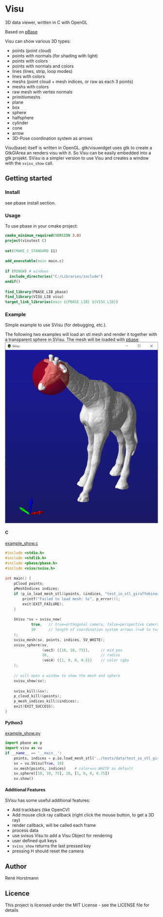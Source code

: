# Visu
3D data viewer, written in C with OpenGL

Based on [pBase](https://github.com/renehorstmann/pbase)

Visu can show various 3D types:
 - points (point cloud)
  - points with normals (for shading with light)
  - points with colors
  - points with normals and colors
 - lines (lines, strip, loop modes)
  - lines with colors
 - meshs (point cloud + mesh indices, or raw as each 3 points)
  - meshs with colors
  - raw mesh with vertex normals
 - primitivmeshs
  - plane
  - box
  - sphere
  - halfsphere
  - cylinder
  - cone
  - arrow
  - 3D-Pose coordination system as arrows

Visu(base) itself is written in OpenGL.
gtk/visuwidget uses gtk to create a GtkGlArea an renders visu with it.
So Visu can be easily embedded into a gtk projekt.
SVisu is a simpler version to use Visu and creates a window with the `svisu_show` call.


## Getting started

### Install
see pbase install section.

### Usage
To use pbase in your cmake project:
```cmake
cmake_minimum_required(VERSION 3.0)
project(visutest C)

set(CMAKE_C_STANDARD 11)

add_executable(main main.c)

if (MINGW) # windows
  include_directories("C:/Libraries/include")
endif()

find_library(PBASE_LIB pbase)
find_library(VISU_LIB visu)
target_link_libraries(main ${PBASE_LIB} ${VISU_LIB})
```

### Example
Simple example to use SVisu (for debugging, etc.).

The following two examples will load an stl mesh and render it together with a transparent sphere in SVisu.
The mesh will be loaded with [pbase](https://github.com/renehorstmann/pbase).
![img](svisu.png)

#### C
[example_show.c](tests/example_show.c)
```c
#include <stdio.h>
#include <stdlib.h>
#include <pbase/pbase.h>
#include <visu/svisu.h>

int main() {
    pCloud points;
    pMeshIndices indices;
    if (p_io_load_mesh_stl(&points, &indices, "test_io_stl_giraffebinary.stl")) {
        printf("Failed to load mesh: %s", p_error());
        exit(EXIT_FAILURE);
    }

    SVisu *sv = svisu_new(
            true,   // true=orthogonal camera, false=perspective camera
            10      // length of coordination system arrows (<=0 to turn off)
    );
    svisu_mesh(sv, points, indices, SV_WHITE);
    svisu_sphere(sv,
                 (vec3) {{10, 10, 75}},     // mid pos
                 10,                        // radius
                 (vec4) {{1, 0, 0, 0.5}}    // color rgba
    );

    // will open a window to show the mesh and sphere
    svisu_show(sv);

    svisu_kill(&sv);
    p_cloud_kill(&points);
    p_mesh_indices_kill(&indices);
    exit(EXIT_SUCCESS);
}
```

#### Python3
[example_show.py](python/example_show.py)
```python
import pbase as p
import visu as vu
if __name__ == '__main__':
    points, indices = p.io.load_mesh_stl('../tests/data/test_io_stl_giraffebinary.stl')
    sv = vu.SVisu(True, 10)
    sv.mesh(points, indices)    # color=vu.WHITE as default
    sv.sphere([10, 10, 75], 10, [1, 0, 0, 0.75])
    sv.show()

```

#### Additional Features
SVisu has some useful additional features:
 - Add trackbars (like OpenCV)
 - Add mouse click ray callback (right click the mouse button, to get a 3D ray)
 - render callback, will be called each frame
  - process data
  - use svisus Visu to add a Visu Object for rendering
 - user defined quit keys
 - `svisu_show` returns the last pressed key
 - pressing H should reset the camera

## Author

René Horstmann

## Licence

This project is licensed under the MIT License - see the LICENSE file for details

